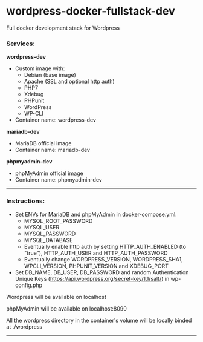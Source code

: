 # wordpress-docker-fullstack-dev
Full docker development stack for Wordpress

### **Services**:

**wordpress-dev**
- Custom image with:
    - Debian (base image)
    - Apache (SSL and optional http auth)
    - PHP7
    - Xdebug
    - PHPunit
    - WordPress
    - WP-CLI
- Container name: wordpress-dev


**mariadb-dev**
- MariaDB official image
- Container name: mariadb-dev

**phpmyadmin-dev**
- phpMyAdmin official image
- Container name: phpmyadmin-dev

------

### **Instructions**:

 - Set ENVs for MariaDB and phpMyAdmin in docker-compose.yml: 
    - MYSQL_ROOT_PASSWORD
    - MYSQL_USER
    - MYSQL_PASSWORD
    - MYSQL_DATABASE
    - Eventually enable http auth by setting HTTP_AUTH_ENABLED (to "true"), HTTP_AUTH_USER and HTTP_AUTH_PASSWORD
    - Eventually change WORDPRESS_VERSION, WORDPRESS_SHA1, WPCLI_VERSION, PHPUNIT_VERSION and XDEBUG_PORT
 - Set DB_NAME, DB_USER, DB_PASSWORD and random Authentication Unique Keys (https://api.wordpress.org/secret-key/1.1/salt/) in wp-config.php

Wordpress will be available on localhost

phpMyAdmin will be available on localhost:8090

All the wordpress directory in the container's volume will be locally binded at ./wordpress

------
